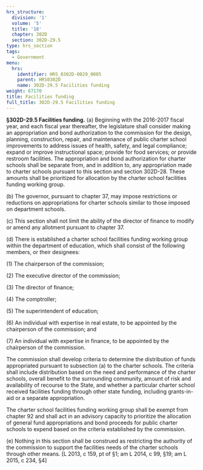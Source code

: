 ```yaml
---
hrs_structure:
  division: '1'
  volume: '5'
  title: '18'
  chapter: 302D
  section: 302D-29.5
type: hrs_section
tags:
  - Government
menu:
  hrs:
    identifier: HRS_0302D-0029_0005
    parent: HRS0302D
    name: 302D-29.5 Facilities funding
weight: 67170
title: Facilities funding
full_title: 302D-29.5 Facilities funding
---
```

**§302D-29.5 Facilities funding.** (a) Beginning with the 2016-2017 fiscal year, and each fiscal year thereafter, the legislature shall consider making an appropriation and bond authorization to the commission for the design, planning, construction, repair, and maintenance of public charter school improvements to address issues of health, safety, and legal compliance; expand or improve instructional space; provide for food services; or provide restroom facilities. The appropriation and bond authorization for charter schools shall be separate from, and in addition to, any appropriation made to charter schools pursuant to this section and section 302D-28\. These amounts shall be prioritized for allocation by the charter school facilities funding working group.

(b) The governor, pursuant to chapter 37, may impose restrictions or reductions on appropriations for charter schools similar to those imposed on department schools.

(c) This section shall not limit the ability of the director of finance to modify or amend any allotment pursuant to chapter 37.

(d) There is established a charter school facilities funding working group within the department of education, which shall consist of the following members, or their designees:

(1) The chairperson of the commission;

(2) The executive director of the commission;

(3) The director of finance;

(4) The comptroller;

(5) The superintendent of education;

(6) An individual with expertise in real estate, to be appointed by the chairperson of the commission; and

(7) An individual with expertise in finance, to be appointed by the chairperson of the commission.

The commission shall develop criteria to determine the distribution of funds appropriated pursuant to subsection (a) to the charter schools. The criteria shall include distribution based on the need and performance of the charter schools, overall benefit to the surrounding community, amount of risk and availability of recourse to the State, and whether a particular charter school received facilities funding through other state funding, including grants-in-aid or a separate appropriation.

The charter school facilities funding working group shall be exempt from chapter 92 and shall act in an advisory capacity to prioritize the allocation of general fund appropriations and bond proceeds for public charter schools to expend based on the criteria established by the commission.

(e) Nothing in this section shall be construed as restricting the authority of the commission to support the facilities needs of the charter schools through other means. [L 2013, c 159, pt of §1; am L 2014, c 99, §19; am L 2015, c 234, §4]